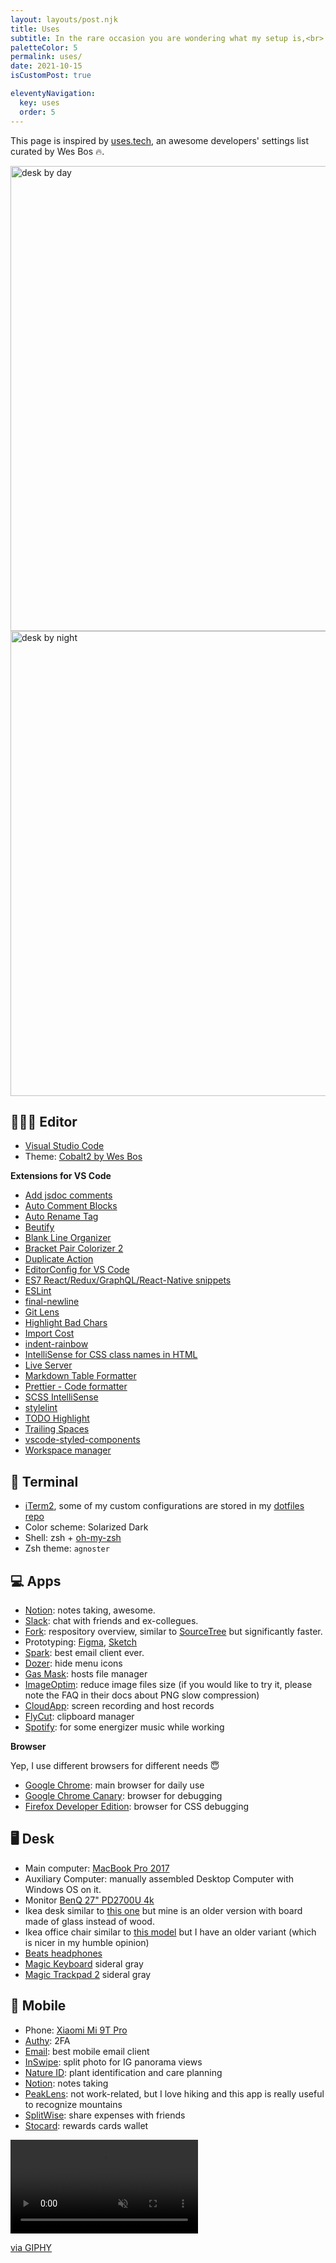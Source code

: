 ```yaml
---
layout: layouts/post.njk
title: Uses
subtitle: In the rare occasion you are wondering what my setup is,<br> here there is some of my stuff listed by category.
paletteColor: 5
permalink: uses/
date: 2021-10-15
isCustomPost: true

eleventyNavigation:
  key: uses
  order: 5
---
```


This page is inspired by [uses.tech](https://uses.tech/), an awesome developers' settings list curated by Wes Bos 🔥.

<!-- image - light theme -->
<img class="u-shadow u-hidden-theme-dark" loading="lazy" src="https://res.cloudinary.com/giuliachiola/image/upload/v1635698632/super-blog/other/desk-by-day_al7xwl.jpg" alt="desk by day" width="1024" height="744">

<!-- image - dark theme -->
<img class="u-shadow u-hidden-theme-light" loading="lazy" src="https://res.cloudinary.com/giuliachiola/image/upload/c_scale,w_1024/v1634714586/super-blog/other/desk-by-night_gtrjnc.jpg" alt="desk by night" width="1024" height="744">

## 👩🏻‍💻 Editor

- [Visual Studio Code](https://code.visualstudio.com/)
- Theme: [Cobalt2 by Wes Bos](https://marketplace.visualstudio.com/items?itemName=wesbos.theme-cobalt2)

**Extensions for VS Code**
- [Add jsdoc comments](https://marketplace.visualstudio.com/items?itemName=stevencl.addDocComments)
- [Auto Comment Blocks](https://marketplace.visualstudio.com/items?itemName=kevinkyang.auto-comment-blocks)
- [Auto Rename Tag](https://marketplace.visualstudio.com/items?itemName=formulahendry.auto-rename-tag)
- [Beutify](https://marketplace.visualstudio.com/items?itemName=HookyQR.beautify)
- [Blank Line Organizer](https://marketplace.visualstudio.com/items?itemName=rintoj.blank-line-organizer)
- [Bracket Pair Colorizer 2](https://marketplace.visualstudio.com/items?itemName=CoenraadS.bracket-pair-colorizer-2)
- [Duplicate Action](https://marketplace.visualstudio.com/items?itemName=mrmlnc.vscode-duplicate)
- [EditorConfig for VS Code](https://marketplace.visualstudio.com/items?itemName=EditorConfig.EditorConfig)
- [ES7 React/Redux/GraphQL/React-Native snippets](https://marketplace.visualstudio.com/items?itemName=dsznajder.es7-react-js-snippets)
- [ESLint](https://marketplace.visualstudio.com/items?itemName=dbaeumer.vscode-eslint)
- [final-newline](https://marketplace.visualstudio.com/items?itemName=samverschueren.final-newline)
- [Git Lens](https://marketplace.visualstudio.com/items?itemName=eamodio.gitlens)
- [Highlight Bad Chars](https://marketplace.visualstudio.com/items?itemName=wengerk.highlight-bad-chars)
- [Import Cost](https://marketplace.visualstudio.com/items?itemName=wix.vscode-import-cost)
- [indent-rainbow](https://marketplace.visualstudio.com/items?itemName=oderwat.indent-rainbow)
- [IntelliSense for CSS class names in HTML](https://marketplace.visualstudio.com/items?itemName=Zignd.html-css-class-completion)
- [Live Server](https://marketplace.visualstudio.com/items?itemName=ritwickdey.LiveServer)
- [Markdown Table Formatter](https://marketplace.visualstudio.com/items?itemName=fcrespo82.markdown-table-formatter)
- [Prettier - Code formatter](https://marketplace.visualstudio.com/items?itemName=esbenp.prettier-vscode)
- [SCSS IntelliSense](https://marketplace.visualstudio.com/items?itemName=mrmlnc.vscode-scss)
- [stylelint](https://marketplace.visualstudio.com/items?itemName=stylelint.vscode-stylelint)
- [TODO Highlight](https://marketplace.visualstudio.com/items?itemName=wayou.vscode-todo-highlight)
- [Trailing Spaces](https://marketplace.visualstudio.com/items?itemName=shardulm94.trailing-spaces)
- [vscode-styled-components](https://marketplace.visualstudio.com/items?itemName=jpoissonnier.vscode-styled-components)
- [Workspace manager](https://marketplace.visualstudio.com/items?itemName=design4pro.workspace-manager)

## 🤖 Terminal
- [iTerm2](https://iterm2.com/), some of my custom configurations are stored in my [dotfiles repo](https://github.com/giuliachiola/dotfiles)
- Color scheme: Solarized Dark
- Shell: zsh + [oh-my-zsh](https://ohmyz.sh/)
- Zsh theme: `agnoster`

## 💻 Apps
- [Notion](https://www.notion.so/): notes taking, awesome.
- [Slack](https://slack.com/intl/en-it/): chat with friends and ex-collegues.
- [Fork](https://git-fork.com/): respository overview, similar to [SourceTree](https://www.sourcetreeapp.com/) but significantly faster.
- Prototyping: [Figma](https://www.figma.com/), [Sketch](https://www.sketch.com/)
- [Spark](https://sparkmailapp.com/): best email client ever.
- [Dozer](https://github.com/Mortennn/Dozer): hide menu icons
- [Gas Mask](https://github.com/2ndalpha/gasmask): hosts file manager
- [ImageOptim](https://imageoptim.com/mac): reduce image files size (if you would like to try it, please note the FAQ in their docs about PNG slow compression)
- [CloudApp](https://www.getcloudapp.com/): screen recording and host records
- [FlyCut](https://apps.apple.com/us/app/flycut-clipboard-manager/id442160987?mt=12): clipboard manager
- [Spotify](https://open.spotify.com/): for some energizer music while working

**Browser**

Yep, I use different browsers for different needs 😇

- [Google Chrome](https://www.google.com/chrome/): main browser for daily use
- [Google Chrome Canary](https://www.google.com/chrome/canary/): browser for debugging
- [Firefox Developer Edition](https://www.mozilla.org/en-US/firefox/developer/): browser for CSS debugging
## 🖥 Desk

- Main computer: [MacBook Pro 2017](https://support.apple.com/kb/SP754?locale=it_IT)
- Auxiliary Computer: manually assembled Desktop Computer with Windows OS on it.
- Monitor [BenQ 27" PD2700U 4k](https://www.amazon.it/gp/product/B07GLR6RQF/ref=ppx_yo_dt_b_search_asin_title?ie=UTF8&psc=1)
- Ikea desk similar to [this one](https://www.ikea.com/it/it/p/lagkapten-mittback-scrivania-bianco-betulla-s19417193/) but mine is an older version with board made of glass instead of wood.
- Ikea office chair similar to [this model](https://www.ikea.com/it/it/p/millberget-sedia-girevole-murum-nero-70489394/) but I have an older variant (which is nicer in my humble opinion)
- [Beats headphones](https://www.amazon.it/gp/product/B01LVVF94H/ref=ppx_yo_dt_b_search_asin_title?ie=UTF8&psc=1)
- [Magic Keyboard](https://www.amazon.it/Apple-Magic-Tastiera-Keypad-Numerico/dp/B07BRB39K9/ref=asc_df_B07BRB39K9/) sideral gray
- [Magic Trackpad 2](https://www.amazon.it/Apple-Magic-Trackpad-Grigio-Siderale/dp/B07BS1RQ4N/ref=sr_1_2) sideral gray

## 📲 Mobile

- Phone: [Xiaomi Mi 9T Pro](https://www.mi.com/it/mi-9-t-pro/)
- [Authy](https://play.google.com/store/apps/details?id=com.authy.authy&hl=en&gl=US): 2FA
- [Email](https://play.google.com/store/apps/details?id=com.easilydo.mail&hl=en&gl=US): best mobile email client
- [InSwipe](https://play.google.com/store/apps/details?id=livehappy.instaswipe&hl=en&gl=US): split photo for IG panorama views
- [Nature ID](https://play.google.com/store/apps/details?id=plant.identification.flower.tree.leaf.identifier.identify.cat.dog.breed.nature&hl=en&gl=US): plant identification and care planning
- [Notion](https://play.google.com/store/apps/details?id=notion.id&hl=en&gl=US): notes taking
- [PeakLens](https://play.google.com/store/apps/details?id=com.peaklens.ar&hl=en&gl=US): not work-related, but I love hiking and this app is really useful to recognize mountains
- [SplitWise](https://play.google.com/store/apps/details?id=com.Splitwise.SplitwiseMobile&hl=en&gl=US): share expenses with friends
- [Stocard](https://play.google.com/store/apps/details?id=de.stocard.stocard&hl=en&gl=US): rewards cards wallet

<div class="s-giphy s-giphy--small-d">
  <video autoplay loop muted playsinline>
    <source src="https://i.giphy.com/media/hruJfokAp2ED9P7yAh/giphy.mp4" type="video/mp4">
  </video>
  <p><a href="https://media2.giphy.com/media/hruJfokAp2ED9P7yAh/giphy.gif">via GIPHY</a></p>
</div>